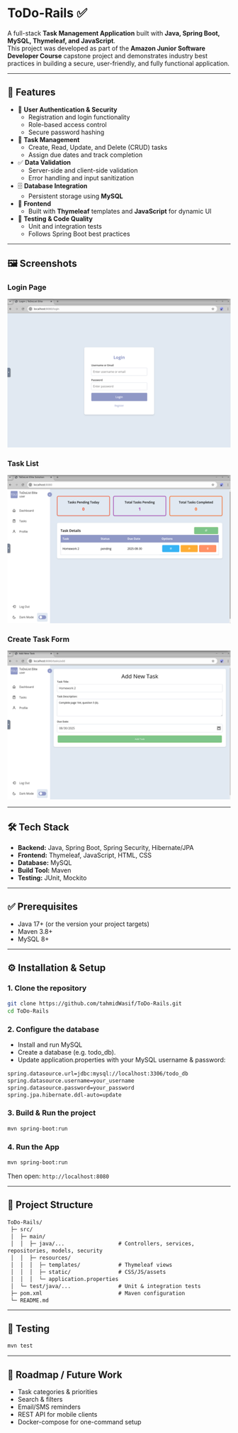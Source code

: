 # ToDo-Rails ✅
A full-stack **Task Management Application** built with **Java, Spring Boot, MySQL, Thymeleaf, and JavaScript**.  
This project was developed as part of the **Amazon Junior Software Developer Course** capstone project and demonstrates industry best practices in building a secure, user-friendly, and fully functional application.

---

## 🚀 Features
- 🔐 **User Authentication & Security**
  - Registration and login functionality
  - Role-based access control
  - Secure password hashing
- 📝 **Task Management**
  - Create, Read, Update, and Delete (CRUD) tasks
  - Assign due dates and track completion
- ✅ **Data Validation**
  - Server-side and client-side validation
  - Error handling and input sanitization
- 🗄️ **Database Integration**
  - Persistent storage using **MySQL**
- 🎨 **Frontend**
  - Built with **Thymeleaf** templates and **JavaScript** for dynamic UI
- 🧪 **Testing & Code Quality**
  - Unit and integration tests
  - Follows Spring Boot best practices

---

## 🖼️ Screenshots

### Login Page
![Login Page](screenshots/Login.png)

### Task List
![Dashboard](screenshots/Dashboard.png)

### Create Task Form
![Create Task](screenshots/TaskCreation.png)

---

## 🛠️ Tech Stack
- **Backend:** Java, Spring Boot, Spring Security, Hibernate/JPA  
- **Frontend:** Thymeleaf, JavaScript, HTML, CSS  
- **Database:** MySQL  
- **Build Tool:** Maven  
- **Testing:** JUnit, Mockito  

---

## ✅ Prerequisites
- Java 17+ (or the version your project targets)
- Maven 3.8+
- MySQL 8+

---

## ⚙️ Installation & Setup

### 1. Clone the repository
```bash
git clone https://github.com/tahmidWasif/ToDo-Rails.git
cd ToDo-Rails
```

### 2. Configure the database
- Install and run MySQL
- Create a database (e.g. todo_db).
- Update application.properties with your MySQL username & password:
```properties
spring.datasource.url=jdbc:mysql://localhost:3306/todo_db
spring.datasource.username=your_username
spring.datasource.password=your_password
spring.jpa.hibernate.ddl-auto=update
```

### 3. Build & Run the project
```bash
mvn spring-boot:run
```

### 4. Run the App
```bash
mvn spring-boot:run
```
Then open: `http://localhost:8080`

---

## 📂 Project Structure
```
ToDo-Rails/
 ├─ src/
 │  ├─ main/
 │  │  ├─ java/...                 # Controllers, services, repositories, models, security
 │  │  ├─ resources/
 │  │  │  ├─ templates/            # Thymeleaf views
 │  │  │  ├─ static/               # CSS/JS/assets
 │  │  │  └─ application.properties
 │  └─ test/java/...               # Unit & integration tests
 ├─ pom.xml                        # Maven configuration
 └─ README.md
```

---

## 🧪 Testing
```bash
mvn test
```

---

## 🔄 Roadmap / Future Work
- Task categories & priorities
- Search & filters
- Email/SMS reminders
- REST API for mobile clients
- Docker-compose for one-command setup
